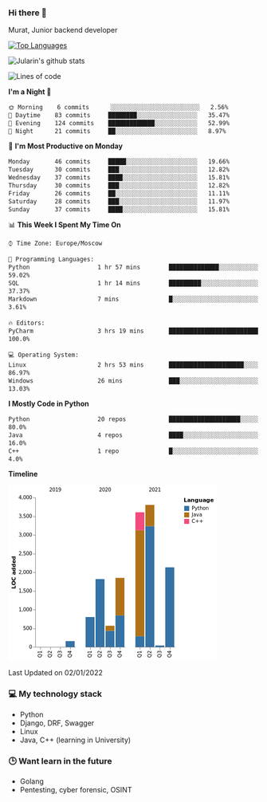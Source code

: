 ### Hi there 👋

Murat, Junior backend developer

[![Top Languages](https://github-readme-stats.vercel.app/api/top-langs/?username=Jularin&layout=compact)]()

![Jularin's github stats](https://github-readme-stats.vercel.app/api?username=Jularin&show_icons=true&include_all_commits=true&count_private=true)

<!--START_SECTION:waka-->
![Lines of code](https://img.shields.io/badge/From%20Hello%20World%20I%27ve%20Written-15%20Thousand%20lines%20of%20code-blue)

**I'm a Night 🦉** 

```text
🌞 Morning    6 commits      ░░░░░░░░░░░░░░░░░░░░░░░░░   2.56% 
🌆 Daytime    83 commits     ████████░░░░░░░░░░░░░░░░░   35.47% 
🌃 Evening    124 commits    █████████████░░░░░░░░░░░░   52.99% 
🌙 Night      21 commits     ██░░░░░░░░░░░░░░░░░░░░░░░   8.97%

```
📅 **I'm Most Productive on Monday** 

```text
Monday       46 commits     █████░░░░░░░░░░░░░░░░░░░░   19.66% 
Tuesday      30 commits     ███░░░░░░░░░░░░░░░░░░░░░░   12.82% 
Wednesday    37 commits     ████░░░░░░░░░░░░░░░░░░░░░   15.81% 
Thursday     30 commits     ███░░░░░░░░░░░░░░░░░░░░░░   12.82% 
Friday       26 commits     ██░░░░░░░░░░░░░░░░░░░░░░░   11.11% 
Saturday     28 commits     ███░░░░░░░░░░░░░░░░░░░░░░   11.97% 
Sunday       37 commits     ████░░░░░░░░░░░░░░░░░░░░░   15.81%

```


📊 **This Week I Spent My Time On** 

```text
⌚︎ Time Zone: Europe/Moscow

💬 Programming Languages: 
Python                   1 hr 57 mins        ██████████████░░░░░░░░░░░   59.02% 
SQL                      1 hr 14 mins        █████████░░░░░░░░░░░░░░░░   37.37% 
Markdown                 7 mins              █░░░░░░░░░░░░░░░░░░░░░░░░   3.61%

🔥 Editors: 
PyCharm                  3 hrs 19 mins       █████████████████████████   100.0%

💻 Operating System: 
Linux                    2 hrs 53 mins       █████████████████████░░░░   86.97% 
Windows                  26 mins             ███░░░░░░░░░░░░░░░░░░░░░░   13.03%

```

**I Mostly Code in Python** 

```text
Python                   20 repos            ████████████████████░░░░░   80.0% 
Java                     4 repos             ████░░░░░░░░░░░░░░░░░░░░░   16.0% 
C++                      1 repo              █░░░░░░░░░░░░░░░░░░░░░░░░   4.0%

```


**Timeline**

![Chart not found](https://raw.githubusercontent.com/Jularin/Jularin/main/charts/bar_graph.png) 


 Last Updated on 02/01/2022
<!--END_SECTION:waka-->

### 💻 My technology stack
 - Python
 - Django, DRF, Swagger
 - Linux 
 - Java, C++ (learning in University)

### 🕒 Want learn in the future
 - Golang
 - Pentesting, cyber forensic, OSINT

